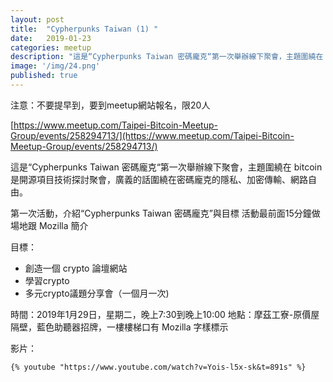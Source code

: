 ```yaml
---
layout: post
title:  "Cypherpunks Taiwan (1) "
date:   2019-01-23
categories: meetup
description: "這是“Cypherpunks Taiwan 密碼龐克“第一次舉辦線下聚會，主題圍繞在 bitcoin 是開源項目技術探討聚會，廣義的話圍繞在密碼龐克的隱私、加密傳輸、網路自由。"
image: '/img/24.png'
published: true
---
```


注意：不要提早到，要到meetup網站報名，限20人

[https://www.meetup.com/Taipei-Bitcoin-Meetup-Group/events/258294713/](https://www.meetup.com/Taipei-Bitcoin-Meetup-Group/events/258294713/)

這是“Cypherpunks Taiwan 密碼龐克“第一次舉辦線下聚會，主題圍繞在 bitcoin 是開源項目技術探討聚會，廣義的話圍繞在密碼龐克的隱私、加密傳輸、網路自由。

第一次活動，介紹“Cypherpunks Taiwan 密碼龐克”與目標
活動最前面15分鐘做場地跟 Mozilla 簡介

目標：

* 創造一個 crypto 論壇網站
* 學習crypto
* 多元crypto議題分享會（一個月一次)

時間：2019年1月29日，星期二，晚上7:30到晚上10:00
地點：摩茲工寮-原價屋隔壁，藍色助聽器招牌，一樓樓梯口有 Mozilla 字樣標示

影片：
```
{% youtube "https://www.youtube.com/watch?v=Yois-l5x-sk&t=891s" %}
```